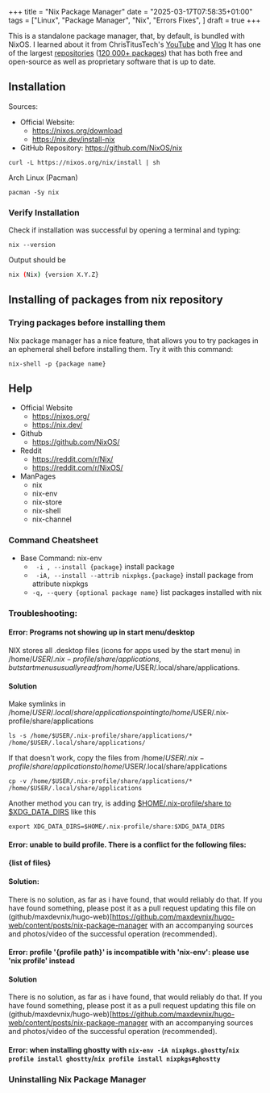 +++
title = "Nix Package Manager"
date = "2025-03-17T07:58:35+01:00"
tags = ["Linux", "Package Manager", "Nix", "Errors Fixes", ]
draft = true
+++

<!--This is a package manager with one of the largest repositories
(80 000+ packages), that can be installed on most distros.-->

This is a standalone package manager,
that, by default, is bundled with NixOS.
I learned about it from ChrisTitusTech's
[YouTube](https://youtube.com/watch?v=Ty8C2B910EI) and
[Vlog](https://christitus.com/nix-package-manager)
It has one of the largest [repositories](https://github.com/nixos/nixpkgs)
([120 000+ packages](https://repology.org/repository/nix_unstable))
that has both free and open-source as well as proprietary software
that is up to date.

## Installation
Sources:
- Official Website:
    - https://nixos.org/download
    - https://nix.dev/install-nix
- GitHub Repository: https://github.com/NixOS/nix
```shell
curl -L https://nixos.org/nix/install | sh
```
Arch Linux (Pacman)
```shell
pacman -Sy nix
```

### Verify Installation
Check if installation was successful by opening a terminal and typing:
```shell
nix --version
```
Output should be
```sh
nix (Nix) {version X.Y.Z}
```
## Installing of packages from nix repository
<!-- https://stop-using-nix-env.privatevoid.net/ -->


### Trying packages before installing them
<!-- https://nix.dev/tutorials/first-steps/ad-hoc-shell-environments.html -->
Nix package manager has a nice feature, that allows you to try packages in an
ephemeral shell before installing them.
Try it with this command:
```shell
nix-shell -p {package name}
```

## Help
- Official Website
    - https://nixos.org/
    - https://nix.dev/
- Github
    - https://github.com/NixOS/
- Reddit
    - https://reddit.com/r/Nix/
    - https://reddit.com/r/NixOS/
- ManPages
    - nix
    - nix-env
    - nix-store
    - nix-shell
    - nix-channel

### Command Cheatsheet
- Base Command: nix-env
    - ` -i , --install {package}` install package
    - ` -iA, --install --attrib nixpkgs.{package}` install package from attribute nixpkgs
    - `-q, --query {optional package name}` list packages installed with nix

### Troubleshooting:

#### Error: Programs not showing up in start menu/desktop
NIX stores all .desktop files (icons for apps used by the start menu) in
/home/$USER/.nix-profile/share/applications, but start menus usually read from
/home/$USER/.local/share/applications.

#### Solution
Make symlinks in /home/$USER/.local/share/applications pointing to
/home/$USER/.nix-profile/share/applications
```shell
ls -s /home/$USER/.nix-profile/share/applications/* /home/$USER/.local/share/applications/ 
```

If that doesn't work, copy the files from /home/$USER/.nix-profile/share/applications
to /home/$USER/.local/share/applications
```shell
cp -v /home/$USER/.nix-profile/share/applications/* /home/$USER/.local/share/applications 
```

Another method you can try, is adding [$HOME/.nix-profile/share to $XDG_DATA_DIRS](https://wiki.archlinux.org/title/Nix#Desktop_integration) like this
```shell
export XDG_DATA_DIRS=$HOME/.nix-profile/share:$XDG_DATA_DIRS
```


#### Error: unable to build profile. There is a conflict for the following files:
#### {list of files}

#### Solution:
There is no solution, as far as i have found, that would reliably do that. 
If you have found something, please post it as a pull request updating this file
on (github/maxdevnix/hugo-web)[https://github.com/maxdevnix/hugo-web/content/posts/nix-package-manager
with an accompanying sources and photos/video of the successful operation (recommended).

#### Error: profile '{profile path}' is incompatible with 'nix-env': please use 'nix profile' instead

#### Solution
There is no solution, as far as i have found, that would reliably do that. 
If you have found something, please post it as a pull request updating this file
on (github/maxdevnix/hugo-web)[https://github.com/maxdevnix/hugo-web/content/posts/nix-package-manager
with an accompanying sources and photos/video of the successful operation (recommended).


#### Error: when installing ghostty with `nix-env -iA nixpkgs.ghostty`/`nix profile install ghostty`/`nix profile install nixpkgs#ghostty`

### Uninstalling Nix Package Manager
